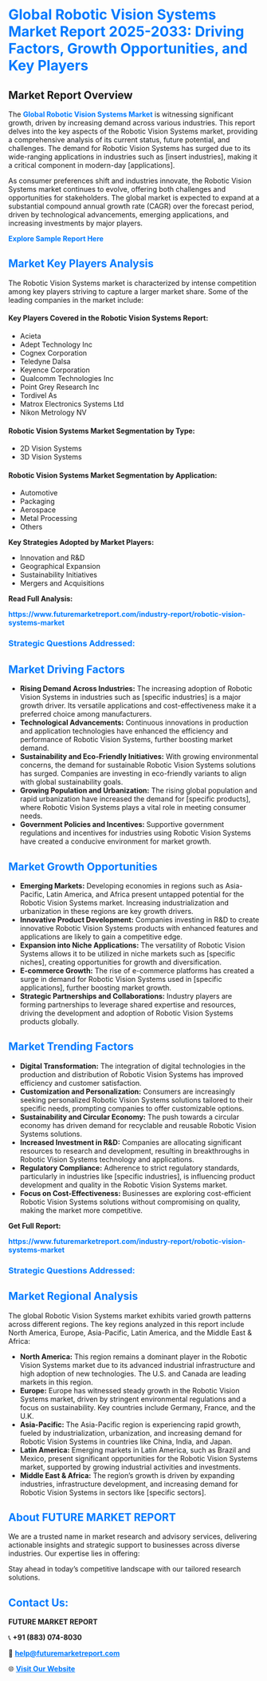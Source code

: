 <h1 style="color: #007BFF;">Global Robotic Vision Systems Market Report 2025-2033: Driving Factors, Growth Opportunities, and Key Players</h1>

<section id="overview">
<h2>Market Report Overview</h2>
<p>The <a href="https://www.futuremarketreport.com/industry-report/robotic-vision-systems-market" style="color: #007BFF; text-decoration: none;"><strong>Global Robotic Vision Systems Market</strong></a> is witnessing significant growth, driven by increasing demand across various industries. This report delves into the key aspects of the Robotic Vision Systems market, providing a comprehensive analysis of its current status, future potential, and challenges. The demand for Robotic Vision Systems has surged due to its wide-ranging applications in industries such as [insert industries], making it a critical component in modern-day [applications].</p>
<p>As consumer preferences shift and industries innovate, the Robotic Vision Systems market continues to evolve, offering both challenges and opportunities for stakeholders. The global market is expected to expand at a substantial compound annual growth rate (CAGR) over the forecast period, driven by technological advancements, emerging applications, and increasing investments by major players.</p>
</section>

<section id="overview">
<p><a href="https://www.futuremarketreport.com/request-sample/reportId=89194" style="color: #007BFF; text-decoration: none;"><strong>Explore Sample Report Here</strong></a></p>
</section>

<section id="key-players">
<h2 style="color: #007BFF;">Market Key Players Analysis</h2>
<p>The Robotic Vision Systems market is characterized by intense competition among key players striving to capture a larger market share. Some of the leading companies in the market include:</p>
<h4>Key Players Covered in the Robotic Vision Systems Report:</h4>
<ul><li>Acieta</li><li>Adept Technology Inc</li><li>Cognex Corporation</li><li>Teledyne Dalsa</li><li>Keyence Corporation</li><li>Qualcomm Technologies Inc</li><li>Point Grey Research Inc</li><li>Tordivel As</li><li>Matrox Electronics Systems Ltd</li><li>Nikon Metrology NV</li></ul>
<h4>Robotic Vision Systems Market Segmentation by Type:</h4>
<ul><li>2D Vision Systems</li><li>3D Vision Systems</li></ul>

<h4>Robotic Vision Systems Market Segmentation by Application:</h4>
<ul><li>Automotive</li><li>Packaging</li><li>Aerospace</li><li>Metal Processing</li><li>Others</li></ul>
<p><strong>Key Strategies Adopted by Market Players:</strong></p>
<ul>
<li>Innovation and R&D</li>
<li>Geographical Expansion</li>
<li>Sustainability Initiatives</li>
<li>Mergers and Acquisitions</li>
</ul>
</section>

<section>
<p><strong>Read Full Analysis: </strong></p><a href="https://www.futuremarketreport.com/industry-report/robotic-vision-systems-market" style="color: #007BFF; text-decoration: none;"><strong>https://www.futuremarketreport.com/industry-report/robotic-vision-systems-market</strong></a>
<h3 style="color: #007BFF;">Strategic Questions Addressed:</h3>
</section>

<section id="driving-factors">
<h2 style="color: #007BFF;">Market Driving Factors</h2>
<ul>
<li><strong>Rising Demand Across Industries:</strong> The increasing adoption of Robotic Vision Systems in industries such as [specific industries] is a major growth driver. Its versatile applications and cost-effectiveness make it a preferred choice among manufacturers.</li>
<li><strong>Technological Advancements:</strong> Continuous innovations in production and application technologies have enhanced the efficiency and performance of Robotic Vision Systems, further boosting market demand.</li>
<li><strong>Sustainability and Eco-Friendly Initiatives:</strong> With growing environmental concerns, the demand for sustainable Robotic Vision Systems solutions has surged. Companies are investing in eco-friendly variants to align with global sustainability goals.</li>
<li><strong>Growing Population and Urbanization:</strong> The rising global population and rapid urbanization have increased the demand for [specific products], where Robotic Vision Systems plays a vital role in meeting consumer needs.</li>
<li><strong>Government Policies and Incentives:</strong> Supportive government regulations and incentives for industries using Robotic Vision Systems have created a conducive environment for market growth.</li>
</ul>
</section>

<section id="growth-opportunities">
<h2 style="color: #007BFF;">Market Growth Opportunities</h2>
<ul>
<li><strong>Emerging Markets:</strong> Developing economies in regions such as Asia-Pacific, Latin America, and Africa present untapped potential for the Robotic Vision Systems market. Increasing industrialization and urbanization in these regions are key growth drivers.</li>
<li><strong>Innovative Product Development:</strong> Companies investing in R&D to create innovative Robotic Vision Systems products with enhanced features and applications are likely to gain a competitive edge.</li>
<li><strong>Expansion into Niche Applications:</strong> The versatility of Robotic Vision Systems allows it to be utilized in niche markets such as [specific niches], creating opportunities for growth and diversification.</li>
<li><strong>E-commerce Growth:</strong> The rise of e-commerce platforms has created a surge in demand for Robotic Vision Systems used in [specific applications], further boosting market growth.</li>
<li><strong>Strategic Partnerships and Collaborations:</strong> Industry players are forming partnerships to leverage shared expertise and resources, driving the development and adoption of Robotic Vision Systems products globally.</li>
</ul>
</section>

<section id="trending-factors">
<h2 style="color: #007BFF;">Market Trending Factors</h2>
<ul>
<li><strong>Digital Transformation:</strong> The integration of digital technologies in the production and distribution of Robotic Vision Systems has improved efficiency and customer satisfaction.</li>
<li><strong>Customization and Personalization:</strong> Consumers are increasingly seeking personalized Robotic Vision Systems solutions tailored to their specific needs, prompting companies to offer customizable options.</li>
<li><strong>Sustainability and Circular Economy:</strong> The push towards a circular economy has driven demand for recyclable and reusable Robotic Vision Systems solutions.</li>
<li><strong>Increased Investment in R&D:</strong> Companies are allocating significant resources to research and development, resulting in breakthroughs in Robotic Vision Systems technology and applications.</li>
<li><strong>Regulatory Compliance:</strong> Adherence to strict regulatory standards, particularly in industries like [specific industries], is influencing product development and quality in the Robotic Vision Systems market.</li>
<li><strong>Focus on Cost-Effectiveness:</strong> Businesses are exploring cost-efficient Robotic Vision Systems solutions without compromising on quality, making the market more competitive.</li>
</ul>
</section>

<section>
<p><strong>Get Full Report: </strong></p><a href="https://www.futuremarketreport.com/industry-report/robotic-vision-systems-market" style="color: #007BFF; text-decoration: none;"><strong>https://www.futuremarketreport.com/industry-report/robotic-vision-systems-market</strong></a>
<h3 style="color: #007BFF;">Strategic Questions Addressed:</h3>
</section>


<section id="regional-analysis">
<h2 style="color: #007BFF;">Market Regional Analysis</h2>
<p>The global Robotic Vision Systems market exhibits varied growth patterns across different regions. The key regions analyzed in this report include North America, Europe, Asia-Pacific, Latin America, and the Middle East & Africa:</p>
<ul>
<li><strong>North America:</strong> This region remains a dominant player in the Robotic Vision Systems market due to its advanced industrial infrastructure and high adoption of new technologies. The U.S. and Canada are leading markets in this region.</li>
<li><strong>Europe:</strong> Europe has witnessed steady growth in the Robotic Vision Systems market, driven by stringent environmental regulations and a focus on sustainability. Key countries include Germany, France, and the U.K.</li>
<li><strong>Asia-Pacific:</strong> The Asia-Pacific region is experiencing rapid growth, fueled by industrialization, urbanization, and increasing demand for Robotic Vision Systems in countries like China, India, and Japan.</li>
<li><strong>Latin America:</strong> Emerging markets in Latin America, such as Brazil and Mexico, present significant opportunities for the Robotic Vision Systems market, supported by growing industrial activities and investments.</li>
<li><strong>Middle East & Africa:</strong> The region’s growth is driven by expanding industries, infrastructure development, and increasing demand for Robotic Vision Systems in sectors like [specific sectors].</li>
</ul>
</section>

<footer>
<h2 style="color: #007BFF;">About FUTURE MARKET REPORT</h2>
<p>We are a trusted name in market research and advisory services, delivering actionable insights and strategic support to businesses across diverse industries. Our expertise lies in offering:</p>

<p>Stay ahead in today’s competitive landscape with our tailored research solutions.</p>

<h2 style="color: #007BFF;">Contact Us:</h2>
<p><strong>FUTURE MARKET REPORT</strong></p>
<p>📞 <strong>+91 (883) 074-8030</strong></p>
<p>📧 <strong><a href="mailto:help@futuremarketreport.com" style="color: #007BFF;">help@futuremarketreport.com</a></strong></p>
<p>🌐 <strong><a href="https://www.futuremarketreport.com/" style="color: #007BFF;">Visit Our Website</a></strong></p>
</footer>